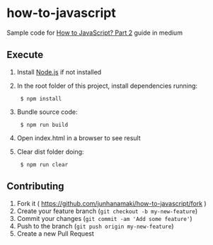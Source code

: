 # how-to-javascript

Sample code for [How to JavaScript? Part 2](https://medium.com/@jun.hanamaki/how-to-javascript-or-yet-another-javascript-guide-part-2-npm-and-webpack-extended-f6355b0e3301#.cfu3nbesv) guide in medium

## Execute

1. Install [Node.js](https://nodejs.org/) if not installed

2. In the root folder of this project, install dependencies running:

        $ npm install

3. Bundle source code:

        $ npm run build

4. Open index.html in a browser to see result

5. Clear dist folder doing:

        $ npm run clear

## Contributing

1. Fork it ( https://github.com/junhanamaki/how-to-javascript/fork )
2. Create your feature branch (`git checkout -b my-new-feature`)
3. Commit your changes (`git commit -am 'Add some feature'`)
4. Push to the branch (`git push origin my-new-feature`)
5. Create a new Pull Request